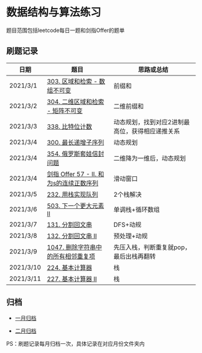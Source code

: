 # 数据结构与算法练习

题目范围包括leetcode每日一题和剑指Offer的题单

## 刷题记录

| 日期     | 题目                                                         | 思路或总结 |
| -------- | ------------------------------------------------------------ | ---------- |
| 2021/3/1 | [303. 区域和检索 - 数组不可变](https://leetcode-cn.com/problems/range-sum-query-immutable/) | 前缀和     |
| 2021/3/2 | [304. 二维区域和检索 - 矩阵不可变](https://leetcode-cn.com/problems/range-sum-query-2d-immutable/) | 二维前缀和 |
| 2021/3/3 | [338. 比特位计数](https://leetcode-cn.com/problems/counting-bits/) | 动态规划，找到对应2进制最高位，获得相应递推关系 |
| 2021/3/4 | [300. 最长递增子序列](https://leetcode-cn.com/problems/longest-increasing-subsequence/) | 动态规划 |
| 2021/3/4 | [354. 俄罗斯套娃信封问题](https://leetcode-cn.com/problems/russian-doll-envelopes/) | 二维降为一维后，动态规划 |
| 2021/3/4 | [剑指 Offer 57 - II. 和为s的连续正数序列](https://leetcode-cn.com/problems/he-wei-sde-lian-xu-zheng-shu-xu-lie-lcof/) | 滑动窗口 |
| 2021/3/5 | [232. 用栈实现队列](https://leetcode-cn.com/problems/implement-queue-using-stacks/) | 2个栈解决 |
| 2021/3/6 | [503. 下一个更大元素 II](https://leetcode-cn.com/problems/next-greater-element-ii/) | 单调栈+循环数组 |
| 2021/3/7 | [131. 分割回文串](https://leetcode-cn.com/problems/palindrome-partitioning/) | DFS+动规 |
| 2021/3/8 | [132. 分割回文串 II](https://leetcode-cn.com/problems/palindrome-partitioning-ii/) | 预处理+动规 |
| 2021/3/9 | [1047. 删除字符串中的所有相邻重复项](https://leetcode-cn.com/problems/remove-all-adjacent-duplicates-in-string/) | 先压入栈，判断重复就pop，最后出栈再翻转 |
| 2021/3/10 | [224. 基本计算器](https://leetcode-cn.com/problems/basic-calculator/) | 栈 |
| 2021/3/11 | [227. 基本计算器 II](https://leetcode-cn.com/problems/basic-calculator-ii/) | 栈 |

## 归档

- [一月归档](https://github.com/HeMu0710/algorithm-2021/tree/master/src/leetcode/january)

- [二月归档](https://github.com/HeMu0710/algorithm-2021/tree/master/src/leetcode/february)

PS：刷题记录每月归档一次，具体记录在对应月份文件夹内

